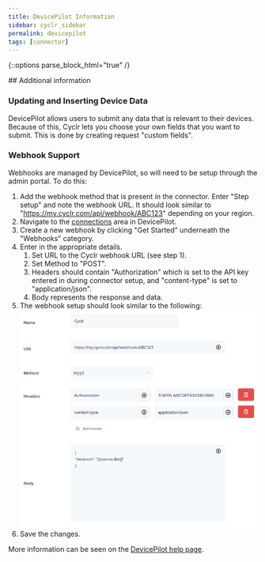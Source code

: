 ```yaml
---
title: DevicePilot Information
sidebar: cyclr_sidebar
permalink: devicepilot
tags: [connector]
---
```

{::options parse_block_html="true" /}
<section class="card">
## Additional information

### Updating and Inserting Device Data

DevicePilot allows users to submit any data that is relevant to their devices. Because of this, Cyclr lets you choose your own fields that you want to submit. This is done by creating request "custom fields".

### Webhook Support

Webhooks are managed by DevicePilot, so will need to be setup through the admin portal. To do this:

1. Add the webhook method that is present in the connector. Enter "Step setup" and note the webhook URL. It should look similar to "https://my.cyclr.com/api/webhook/ABC123" depending on your region.
2. Navigate to the [connections](https://app.devicepilot.com/#/connect/manage) area  in DevicePilot.
3. Create a new webhook by clicking "Get Started" underneath the "Webhooks" category.
4. Enter in the appropriate details.
    1. Set URL to the Cyclr webhook URL (see step 1).
    2. Set Method to "POST".
    3. Headers should contain "Authorization" which is set to the API key entered in during connector setup, and "content-type" is set to "application/json".
    4. Body represents the response and data.
5. The webhook setup should look similar to the following:<br>
![Example webhook setup](./images/devicepilot-webhook.png)
6. Save the changes.

More information can be seen on the [DevicePilot help page](https://help.devicepilot.com/webhook).

</section>
